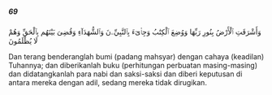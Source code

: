 ##### 69

<span class="ayah">وَأَشْرَقَتِ ٱلْأَرْضُ بِنُورِ رَبِّهَا وَوُضِعَ ٱلْكِتَٰبُ وَجِا۟ىٓءَ بِٱلنَّبِيِّۦنَ وَٱلشُّهَدَآءِ وَقُضِىَ بَيْنَهُم بِٱلْحَقِّ وَهُمْ لَا يُظْلَمُونَ</span>

<span class="ayah_translation">Dan terang benderanglah bumi (padang mahsyar) dengan cahaya (keadilan) Tuhannya; dan diberikanlah buku (perhitungan perbuatan masing-masing) dan didatangkanlah para nabi dan saksi-saksi dan diberi keputusan di antara mereka dengan adil, sedang mereka tidak dirugikan.</span>
